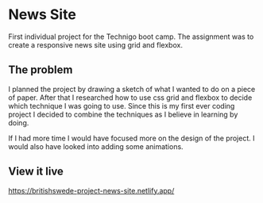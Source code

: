 # News Site

First individual project for the Technigo boot camp. The assignment was to create a responsive news site using grid and flexbox. 


## The problem

I planned the project by drawing a sketch of what I wanted to do on a piece of paper. After that I researched how to use css grid and flexbox to decide which technique I was going to use. Since this is my first ever coding project I decided to combine the techniques as I believe in learning by doing. 

If I had more time I would have focused more on the design of the project. I would also have looked into adding some animations. 


## View it live
https://britishswede-project-news-site.netlify.app/ 